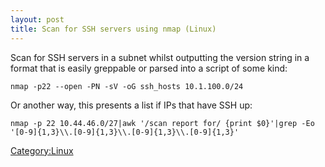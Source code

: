 ```yaml
---
layout: post 
title: Scan for SSH servers using nmap (Linux)
---
```


Scan for SSH servers in a subnet whilst outputting the version string in
a format that is easily greppable or parsed into a script of some kind:

    nmap -p22 --open -PN -sV -oG ssh_hosts 10.1.100.0/24

Or another way, this presents a list if IPs that have SSH up:

    nmap -p 22 10.44.46.0/27|awk '/scan report for/ {print $0}'|grep -Eo '[0-9]{1,3}\\.[0-9]{1,3}\\.[0-9]{1,3}\\.[0-9]{1,3}'

[Category:Linux](Category:Linux "wikilink")
